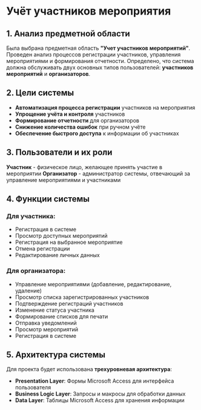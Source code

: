 # Учёт участников мероприятия
## 1. Анализ предметной области
Была выбрана предметная область **"Учет участников мероприятий"**. Проведен анализ процессов регистрации участников, управления мероприятиями и формирования отчетности. Определено, что система должна обслуживать двух основных типов пользователей: **участников мероприятий** и **организаторов**.
## 2. Цели системы
- **Автоматизация процесса регистрации** участников на мероприятия
- **Упрощение учёта и контроля** участников
- **Формирование отчетности** для организаторов
- **Снижение количества ошибок** при ручном учёте
- **Обеспечение быстрого доступа** к информации об участниках
## 3. Пользователи и их роли
**Участник** - физическое лицо, желающее принять участие в мероприятии
**Организатор** - администратор системы, отвечающий за управление мероприятиями и участниками
## 4. Функции системы
### Для участника:
- Регистрация в системе
- Просмотр доступных мероприятий
- Регистрация на выбранное мероприятие
- Отмена регистрации
- Редактирование личных данных
### Для организатора:
- Управление мероприятиями (добавление, редактирование, удаление)
- Просмотр списка зарегистрированных участников
- Подтверждение регистраций участников
- Изменение статуса участника
- Формирование списков для печати
- Отправка уведомлений
- Просмотр мероприятий
- Регистрация в системе
## 5. Архитектура системы
Для проекта будет использована **трехуровневая архитектура**:
- **Presentation Layer**: Формы Microsoft Access для интерфейса пользователя
- **Business Logic Layer**: Запросы и макросы для обработки данных  
- **Data Layer**: Таблицы Microsoft Access для хранения информации
